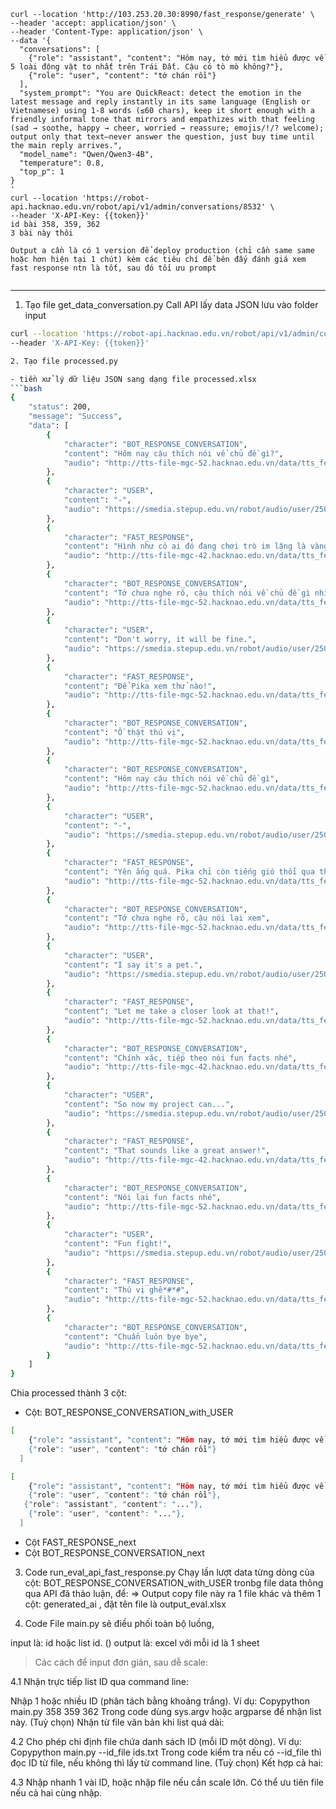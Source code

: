 ```
curl --location 'http://103.253.20.30:8990/fast_response/generate' \
--header 'accept: application/json' \
--header 'Content-Type: application/json' \
--data '{
  "conversations": [
    {"role": "assistant", "content": "Hôm nay, tớ mới tìm hiểu được về 5 loài động vật to nhất trên Trái Đất. Cậu có tò mò không?"},
    {"role": "user", "content": "tớ chán rồi"}
  ],
  "system_prompt": "You are QuickReact: detect the emotion in the latest message and reply instantly in its same language (English or Vietnamese) using 1-8 words (≤60 chars), keep it short enough with a friendly informal tone that mirrors and empathizes with that feeling (sad → soothe, happy → cheer, worried → reassure; emojis/!/? welcome); output only that text—never answer the question, just buy time until the main reply arrives.",
  "model_name": "Qwen/Qwen3-4B",
  "temperature": 0.8,
  "top_p": 1
}
'
curl --location 'https://robot-api.hacknao.edu.vn/robot/api/v1/admin/conversations/8532' \
--header 'X-API-Key: {{token}}'
id bài 358, 359, 362
3 bài này thôi

Output a cần là có 1 version để deploy production (chỉ cần same same hoặc hơn hiện tại 1 chút) kèm các tiêu chí để bên đấy đánh giá xem fast response ntn là tốt, sau đó tối ưu prompt


```

---

1. Tạo file get_data_conversation.py
Call API lấy data JSON lưu vào folder input 
```bash
curl --location 'https://robot-api.hacknao.edu.vn/robot/api/v1/admin/conversations/8532' \
--header 'X-API-Key: {{token}}'

2. Tạo file processed.py

- tiền xử lý dữ liệu JSON sang dạng file processed.xlsx
```bash
{
    "status": 200,
    "message": "Success",
    "data": [
        {
            "character": "BOT_RESPONSE_CONVERSATION",
            "content": "Hôm nay cậu thích nói về chủ đề gì?",
            "audio": "http://tts-file-mgc-52.hacknao.edu.vn/data/tts_female_linh_v1/0fe92cd051dd3dbd7bc3a63210ff37c0_3_1.0.mp3"
        },
        {
            "character": "USER",
            "content": "-",
            "audio": "https://smedia.stepup.edu.vn/robot/audio/user/250319/201ce9ee-3d71-727a-c9a6-575bc5700d07_1742373779025.wav"
        },
        {
            "character": "FAST_RESPONSE",
            "content": "Hình như có ai đó đang chơi trò im lặng là vàng nè!",
            "audio": "http://tts-file-mgc-42.hacknao.edu.vn/data/tts_female_linh_v1/2201f69493836d57aad579a77f2e8ac4_3_1.0.mp3"
        },
        {
            "character": "BOT_RESPONSE_CONVERSATION",
            "content": "Tớ chưa nghe rõ, cậu thích nói về chủ đề gì nhỉ ",
            "audio": "http://tts-file-mgc-52.hacknao.edu.vn/data/tts_female_linh_v1/8f1bdf964979895d54d881c602d9e16a_3_1.0.mp3"
        },
        {
            "character": "USER",
            "content": "Don't worry, it will be fine.",
            "audio": "https://smedia.stepup.edu.vn/robot/audio/user/250319/201ce9ee-3d71-727a-c9a6-575bc5700d07_1742373793616.wav"
        },
        {
            "character": "FAST_RESPONSE",
            "content": "Để Pika xem thử nào!",
            "audio": "http://tts-file-mgc-52.hacknao.edu.vn/data/tts_female_linh_v1/f96c8bfed1327a95548d7e4b3e3a0198_3_1.0.mp3"
        },
        {
            "character": "BOT_RESPONSE_CONVERSATION",
            "content": "Ồ thật thú vị",
            "audio": "http://tts-file-mgc-52.hacknao.edu.vn/data/tts_female_linh_v1/99157ab92c51648798b996868ebe0dd4_3_1.0.mp3"
        },
        {
            "character": "BOT_RESPONSE_CONVERSATION",
            "content": "Hôm nay cậu thích nói về chủ đề gì",
            "audio": "http://tts-file-mgc-52.hacknao.edu.vn/data/tts_female_linh_v1/d1b0fbd2c221c5eff3661a29123e2203_3_1.0.mp3"
        },
        {
            "character": "USER",
            "content": "-",
            "audio": "https://smedia.stepup.edu.vn/robot/audio/user/250319/201ce9ee-3d71-727a-c9a6-575bc5700d07_1742373810200.wav"
        },
        {
            "character": "FAST_RESPONSE",
            "content": "Yên ắng quá. Pika chỉ còn tiếng gió thổi qua thôi nè!",
            "audio": "http://tts-file-mgc-52.hacknao.edu.vn/data/tts_female_linh_v1/5f0fd2a0e0c4baf38cd7bfa62829d746_3_1.0.mp3"
        },
        {
            "character": "BOT_RESPONSE_CONVERSATION",
            "content": "Tớ chưa nghe rõ, cậu nói lại xem",
            "audio": "http://tts-file-mgc-52.hacknao.edu.vn/data/tts_female_linh_v1/88a4d361ed12a2ae28115b39c6c5029b_3_1.0.mp3"
        },
        {
            "character": "USER",
            "content": "I say it's a pet.",
            "audio": "https://smedia.stepup.edu.vn/robot/audio/user/250319/201ce9ee-3d71-727a-c9a6-575bc5700d07_1742373823855.wav"
        },
        {
            "character": "FAST_RESPONSE",
            "content": "Let me take a closer look at that!",
            "audio": "http://tts-file-mgc-52.hacknao.edu.vn/data/tts_female_linh_v1/94e4f483fb762b572a5c65709217074a_3_1.0.mp3"
        },
        {
            "character": "BOT_RESPONSE_CONVERSATION",
            "content": "Chính xác, tiếp theo nói fun facts nhé",
            "audio": "http://tts-file-mgc-42.hacknao.edu.vn/data/tts_female_linh_v1/252bb4f1d9b94d3faee34d7331c37e8c_3_1.0.mp3"
        },
        {
            "character": "USER",
            "content": "So now my project can...",
            "audio": "https://smedia.stepup.edu.vn/robot/audio/user/250319/201ce9ee-3d71-727a-c9a6-575bc5700d07_1742373837277.wav"
        },
        {
            "character": "FAST_RESPONSE",
            "content": "That sounds like a great answer!",
            "audio": "http://tts-file-mgc-42.hacknao.edu.vn/data/tts_female_linh_v1/11b3767d33db4cb8b902cfe0dfaa78f1_3_1.0.mp3"
        },
        {
            "character": "BOT_RESPONSE_CONVERSATION",
            "content": "Nói lại fun facts nhé",
            "audio": "http://tts-file-mgc-52.hacknao.edu.vn/data/tts_female_linh_v1/9decf218e69be71c9fd7e04c5e1e01df_3_1.0.mp3"
        },
        {
            "character": "USER",
            "content": "Fun fight!",
            "audio": "https://smedia.stepup.edu.vn/robot/audio/user/250319/201ce9ee-3d71-727a-c9a6-575bc5700d07_1742373849967.wav"
        },
        {
            "character": "FAST_RESPONSE",
            "content": "Thú vị ghê*#*#",
            "audio": "http://tts-file-mgc-52.hacknao.edu.vn/data/tts_female_linh_v1/06e2e345c051493b18dbaf5bb169fcbe_3_1.0.mp3"
        },
        {
            "character": "BOT_RESPONSE_CONVERSATION",
            "content": "Chuẩn luôn bye bye",
            "audio": "http://tts-file-mgc-52.hacknao.edu.vn/data/tts_female_linh_v1/115753e2eae47bb756bbae79afb122eb_3_1.0.mp3"
        }
    ]
}
```

Chia processed thành 3 cột: 
- Cột: BOT_RESPONSE_CONVERSATION_with_USER
```bash
[
    {"role": "assistant", "content": "Hôm nay, tớ mới tìm hiểu được về 5 loài động vật to nhất trên Trái Đất. Cậu có tò mò không?"},
    {"role": "user", "content": "tớ chán rồi"}
  ]
```

```bash
[
    {"role": "assistant", "content": "Hôm nay, tớ mới tìm hiểu được về 5 loài động vật to nhất trên Trái Đất. Cậu có tò mò không?"},
    {"role": "user", "content": "tớ chán rồi"}, 
   {"role": "assistant", "content": "..."},
    {"role": "user", "content": "..."}, 
  ]

```

- Cột FAST_RESPONSE_next
- Cột BOT_RESPONSE_CONVERSATION_next


3. Code run_eval_api_fast_response.py Chạy lần lượt data từng dòng của cột: BOT_RESPONSE_CONVERSATION_with_USER tronbg file data
thông qua API đã thảo luận, để: 
=> Output copy file này ra 1 file khác và thêm 1 cột: generated_ai , đặt tên file là output_eval.xlsx

4. Code File main.py sẽ điều phối toàn bộ luồng, 

input là: id hoặc list id. ()
output là: excel với mỗi id là 1 sheet 

> Các cách để input đơn giản, sau dễ scale: 

4.1 Nhận trực tiếp list ID qua command line:

Nhập 1 hoặc nhiều ID (phân tách bằng khoảng trắng).
Ví dụ:
Copypython main.py 358 359 362
Trong code dùng sys.argv hoặc argparse để nhận list này.
(Tuỳ chọn) Nhận từ file văn bản khi list quá dài:

4.2 Cho phép chỉ định file chứa danh sách ID (mỗi ID một dòng).
Ví dụ:
Copypython main.py --id_file ids.txt
Trong code kiểm tra nếu có --id_file thì đọc ID từ file, nếu không thì lấy từ command line.
(Tuỳ chọn) Kết hợp cả hai:

4.3 Nhập nhanh 1 vài ID, hoặc nhập file nếu cần scale lớn.
Có thể ưu tiên file nếu cả hai cùng nhập.